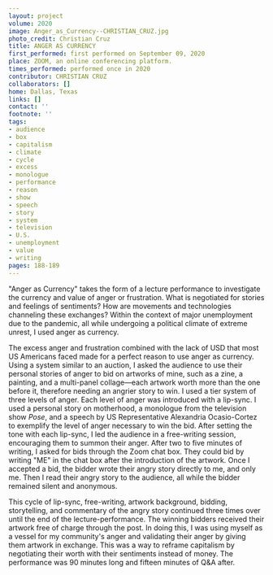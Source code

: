 ```yaml
---
layout: project
volume: 2020
image: Anger_as_Currency--CHRISTIAN_CRUZ.jpg
photo_credit: Christian Cruz
title: ANGER AS CURRENCY
first_performed: first performed on September 09, 2020
place: ZOOM, an online conferencing platform.
times_performed: performed once in 2020
contributor: CHRISTIAN CRUZ
collaborators: []
home: Dallas, Texas
links: []
contact: ''
footnote: ''
tags:
- audience
- box
- capitalism
- climate
- cycle
- excess
- monologue
- performance
- reason
- show
- speech
- story
- system
- television
- U.S.
- unemployment
- value
- writing
pages: 188-189
---
```

"Anger as Currency" takes the form of a lecture performance to investigate the currency and value of anger or frustration. What is negotiated for stories and feelings of sentiments? How are movements and technologies channeling these exchanges? Within the context of major unemployment due to the pandemic, all while undergoing a political climate of extreme unrest, I used anger as currency. 

The excess anger and frustration combined with the lack of USD that most US Americans faced made for a perfect reason to use anger as currency. Using a system similar to an auction, I asked the audience to use their personal stories of anger to bid on artworks of mine, such as a zine, a painting, and a multi-panel collage—each artwork worth more than the one before it, therefore needing an angrier story to win. I used a tier system of three levels of anger. Each level of anger was introduced with a lip-sync. I used a personal story on motherhood, a monologue from the television show *Pose*, and a speech by US Representative Alexandria Ocasio-Cortez to exemplify the level of anger necessary to win the bid. After setting the tone with each lip-sync, I led the audience in a free-writing session, encouraging them to summon their anger. After two to five minutes of writing, I asked for bids through the Zoom chat box. They could bid by writing "ME" in the chat box after the introduction of the artwork. Once I accepted a bid, the bidder wrote their angry story directly to me, and only me. Then I read their angry story to the audience, all while the bidder remained silent and anonymous. 

This cycle of lip-sync, free-writing, artwork background, bidding, storytelling, and commentary of the angry story continued three times over until the end of the lecture-performance. The winning bidders received their artwork free of charge through the post. In doing this, I was using myself as a vessel for my community's anger and validating their anger by giving them artwork in exchange. This was a way to reframe capitalism by negotiating their worth with their sentiments instead of money. The performance was 90 minutes long and fifteen minutes of Q&amp;A after.